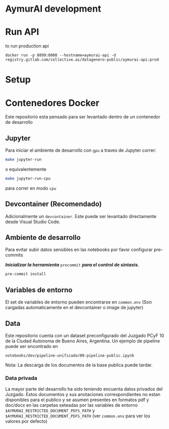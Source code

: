 AymurAI development
===================

# Run API
to run production api
```
docker run -p 8899:8000 --hostname=aymurai-api -d registry.gitlab.com/collective.ai/datagenero-public/aymurai-api:prod
```

# Setup
# Contenedores Docker
Este repositorio esta pensado para ser levantado dentro de un contenedor de desarrollo

## Jupyter
Para iniciar el ambiente de desarrollo con `gpu` a traves de Jupyter correr:
```bash
make jupyter-run
```
o equivalentemente
```bash
make jupyter-run-cpu
```
para correr en modo `cpu`


## Devcontainer (Recomendado)
Adicionalmente un `devcontainer`. Este puede ser levantado directamente desde Visual Studio Code.


## Ambiente de desarrollo
<div class="alert alert-danger">
    Para evitar subir datos sensibles en las notebooks por favor configurar pre-commits
</div>

***Inicializar la herramienta*** `precommit` ***para el control de sintaxis.***

```bash
pre-commit install
```

## Variables de entorno
El set de variables de entorno pueden encontrarse en `common.env` (Son cargadas automaticamente en el devcontainer o image de jupyter)
## Data
Este repositorio cuenta con un dataset preconfigurado del Juzgado PCyF 10 de la Ciudad Autonoma de Bueno Aires, Argentina.
Un ejemplo de pipeline puede ser encontrado en
```
notebooks/dev/pipeline-unificado/00-pipeline-public.ipynb
```
Nota: La descarga de los documentos de la base publica puede tardar.

### Data privada
La mayor parte del desarrollo ha sido teniendo encuenta datos privados del Juzgado.
Estos documentos y sus anotaciones correspondientes no estan disponibles para el publico y se asumen presentes en formatos pdf y doc/docx en las carpetas seteadas por las variables de entorno `$AYMURAI_RESTRICTED_DOCUMENT_PDFS_PATH` y `$AYMURAI_RESTRICTED_DOCUMENT_PDFS_PATH` (ver `common.env` para ver los valores por defecto)
